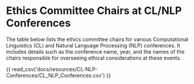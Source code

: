# Ethics Committee Chairs at CL/NLP Conferences

The table below lists the ethics committee chairs for various Computational Linguistics (CL) and Natural Language Processing (NLP) conferences. It includes details such as the conference name, year, and the names of the chairs responsible for overseeing ethical considerations at these events.

{{ read_csv('docs/resources/CL-NLP-Conferences/CL_NLP_Conferences.csv') }}
